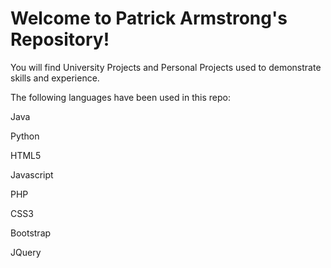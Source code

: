 # Welcome to Patrick Armstrong's Repository!
<p>You will find University Projects and Personal Projects used to demonstrate skills and experience.</p>
<p>The following languages have been used in this repo:</p>
<p>Java</p>
<p>Python</p>
<p>HTML5</p>
<p>Javascript</p>
<p>PHP</p>
<p>CSS3</p>
<p>Bootstrap</p>
<p>JQuery</p>